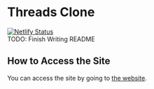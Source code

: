 # Threads Clone
[![Netlify Status](https://api.netlify.com/api/v1/badges/495fa760-a290-45de-b8ea-c8e68ee24a9b/deploy-status)](https://app.netlify.com/sites/monumental-flan-fa9272/deploys)
<br>
TODO: Finish Writing README

## How to Access the Site
You can access the site by going to [the website](https://monumental-flan-fa9272.netlify.app/).
